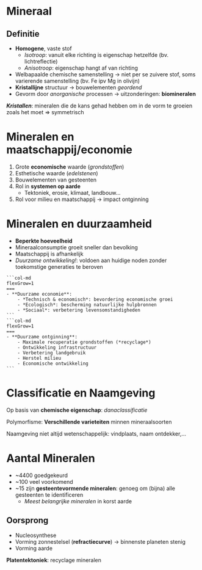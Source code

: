 # Mineraal
## Definitie

- **Homogene**, vaste stof
	- *Isotroop*: vanuit elke richting is eigenschap hetzelfde (bv. lichtreflectie)
	- *Anisotroop*: eigenschap hangt af van richting
- Welbapaalde chemische samenstelling
	-> niet per se zuivere stof, soms varierende samenstelling (bv. Fe ipv Mg in olivijn)
- **Kristallijne** structuur
	-> bouwelementen *geordend* 
- Gevorm door *anorganische* processen
	-> uitzonderingen: **biomineralen**

***Kristallen***: mineralen die de kans gehad hebben om in de vorm te groeien zoals het moet
	=> symmetrisch

# Mineralen en maatschappij/economie

1. Grote **economische** waarde (*grondstoffen*)
2. Esthetische waarde (*edelstenen*)
3. Bouwelementen van gesteenten
4. Rol in **systemen op aarde**
	- Tektoniek, erosie, klimaat, landbouw...
5. Rol voor milieu en maatschappij
	-> impact ontginning
# Mineralen en duurzaamheid

- **Beperkte hoeveelheid**
- Mineraalconsumptie groeit sneller dan bevolking
- Maatschappij is afhankelijk
- *Duurzame ontwikkeling!*: voldoen aan huidige noden zonder toekomstige generaties te beroven
````col
```col-md
flexGrow=1
===
- **Duurzame economie**: 
	- *Technisch & economisch*: bevordering economische groei
	- *Ecologisch*: bescherming natuurlijke hulpbronnen
	- *Sociaal*: verbetering levensomstandigheden
```
```col-md
flexGrow=1
===
- **Duurzame ontginning**:
	- Maximale recuperatie grondstoffen (*recyclage*)
	- Ontwikkeling infrastructuur
	- Verbetering landgebruik
	- Herstel milieu
	- Economische ontwikkeling
```
````
# Classificatie en Naamgeving

Op basis van **chemische eigenschap**: *danaclassificatie*

Polymorfisme: **Verschillende varieteiten** minnen mineraalsoorten

Naamgeving niet altijd wetenschappelijk: vindplaats, naam ontdekker,...

# Aantal Mineralen

- ~4400 goedgekeurd
- ~100 veel voorkomend
- ~15 zijn **gesteentevormende mineralen**: genoeg om (bijna) alle gesteenten te identificeren
	- *Meest belangrijke mineralen* in korst aarde
## Oorsprong

- Nucleosynthese
- Vorming zonnestelsel (**refractiecurve**)
	-> binnenste planeten stenig
- Vorming aarde

**Platentektoniek**: recyclage mineralen